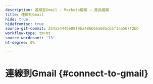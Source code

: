 ```yaml
---
description: 連線至Gmail - Marketo檔案 — 產品檔案
title: 連線到Gmail
hide: true
hidefromtoc: true
source-git-commit: 2b4a54446e88f9ba486b66a60ac65f1aa567f2bb
workflow-type: tm+mt
source-wordcount: '13'
ht-degree: 0%

---
```


# 連線到Gmail {#connect-to-gmail}
